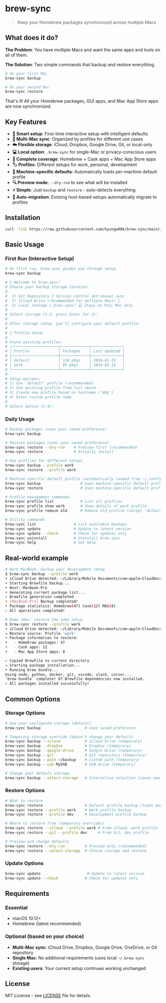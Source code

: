 # brew-sync

> Keep your Homebrew packages synchronized across multiple Macs

## What does it do?

**The Problem**: You have multiple Macs and want the same apps and tools on all of them.

**The Solution**: Two simple commands that backup and restore everything.

```bash
# On your first Mac
brew-sync backup

# On your second Mac  
brew-sync restore
```

That's it! All your Homebrew packages, GUI apps, and Mac App Store apps are now synchronized.

## Key Features

- **🚀 Smart setup**: First-time interactive setup with intelligent defaults
- **🔄 Multi-Mac sync**: Organized by profiles for different use cases
- **☁️ Flexible storage**: iCloud, Dropbox, Google Drive, Git, or local-only
- **💻 Local option**: `.brew-sync` for single-Mac or privacy-conscious users
- **📱 Complete coverage**: Homebrew + Cask apps + Mac App Store apps  
- **🏷️ Profiles**: Different setups for work, personal, development
- **🤖 Machine-specific defaults**: Automatically loads per-machine default profile
- **🔍 Preview mode**: `--dry-run` to see what will be installed
- **⚡ Simple**: Just `backup` and `restore` - auto-detects everything
- **🔄 Auto-migration**: Existing host-based setups automatically migrate to profiles

## Installation

```bash
curl -fsSL https://raw.githubusercontent.com/kyungw00k/brew-sync/main/install.sh | bash
```

## Basic Usage

### First Run (Interactive Setup)
```bash
# On first run, brew-sync guides you through setup
brew-sync backup

# 🍺 Welcome to brew-sync!
# Choose your backup storage location:
#
#  1) Git Repository 🔄 Version control and manual sync
#  2) iCloud Drive (recommended for multiple Macs) 📱 
#  3) Local storage (.brew-sync) 💻 Stays on this Mac only
#
# Select storage (1-3, press Enter for 2): 
#
# After storage setup, you'll configure your default profile:
#
# 🔧 Profile Setup
#
# Found existing profiles:
# ┌─────────────────────┬─────────────┬──────────────┐
# │ Profile             │ Packages    │ Last Updated │
# ├─────────────────────┼─────────────┼──────────────┤
# │ default             │ 120 pkgs    │ 2024-01-15   │
# │ work                │ 85 pkgs     │ 2024-01-10   │
# └─────────────────────┴─────────────┴──────────────┘
#
# Setup options:
# 1) Use 'default' profile (recommended)
# 2) Use existing profile from list above
# 3) Create new profile based on hostname ('mbp')
# 4) Enter custom profile name
#
# Select option (1-4): 
```

### Daily Usage
```bash
# Backup packages (uses your saved preference)
brew-sync backup

# Restore packages (uses your saved preference)
brew-sync restore --dry-run    # Preview first (recommended)
brew-sync restore              # Actually install

# Use profiles for different setups
brew-sync backup --profile work
brew-sync restore --profile work

# Machine-specific default profile (automatically loaded from ~/.config/brew-sync/default_profile)
brew-sync backup                  # Uses machine-specific default profile
brew-sync restore                 # Uses machine-specific default profile

# Profile management commands
brew-sync profile list            # List all profiles
brew-sync profile show work       # Show details of work profile
brew-sync profile remove old      # Remove old profile (except 'default')

# Utility commands
brew-sync list                 # List available backups
brew-sync update               # Update to latest version
brew-sync update --check       # Check for updates only
brew-sync uninstall            # Uninstall brew-sync
brew-sync help                 # Get help
```

## Real-world example

```bash
# Work MacBook: backup your development setup
$ brew-sync backup --profile work
• iCloud Drive detected: ~/Library/Mobile Documents/com~apple~CloudDocs/brew-backup
• Starting Brewfile backup...
• Host: MacBook-Pro
• Generating current package list...
✓ Brewfile generation completed
• [MacBook-Pro] Backup completed!
• Package statistics: Homebrew(47) Cask(12) MAS(8)
✓ All operations completed!

# Home iMac: restore the same setup  
$ brew-sync restore --profile work
• iCloud Drive detected: ~/Library/Mobile Documents/com~apple~CloudDocs/brew-backup
→ Restore source: Profile 'work'
• Package information to restore:
•   - Homebrew packages: 47
•   - Cask apps: 12
•   - Mac App Store apps: 8

✓ Copied Brewfile to current directory
→ Starting package installation...
• Running brew bundle...
Using node, python, docker, git, vscode, slack, cursor...
`brew bundle` complete! 67 Brewfile dependencies now installed.
✓ All packages installed successfully!
```

## Common Options

### Storage Options
```bash
# Use your configured storage (default)
brew-sync backup                    # Uses saved preference

# Temporary storage override (doesn't change your default)
brew-sync backup --icloud           # iCloud Drive (temporary)
brew-sync backup --dropbox          # Dropbox (temporary)
brew-sync backup --google-drive     # Google Drive (temporary)
brew-sync backup --git              # Git repository (temporary)
brew-sync backup --path ~/backup    # Custom path (temporary)
brew-sync backup --usb MyUSB        # USB drive (temporary)

# Change your default storage
brew-sync backup --select-storage   # Interactive selection (saves new default)
```

### Restore Options
```bash
# What to restore
brew-sync restore                   # Default profile backup (loads machine-specific default)
brew-sync restore --profile work    # Work profile backup
brew-sync restore --profile dev     # Development profile backup

# Where to restore from (temporary overrides)
brew-sync restore --icloud --profile work # From iCloud, work profile
brew-sync restore --git --profile dev     # From Git, dev profile

# Preview and change defaults
brew-sync restore --dry-run         # Preview only (recommended)
brew-sync restore --select-storage  # Choose storage and restore
```

### Update Options
```bash
brew-sync update                     # Update to latest version
brew-sync update --check            # Check for updates only
```

## Requirements

### Essential
- macOS 10.12+
- Homebrew (latest recommended)

### Optional (based on your choice)
- **Multi-Mac sync**: iCloud Drive, Dropbox, Google Drive, OneDrive, or Git repository
- **Single Mac**: No additional requirements (uses local `~/.brew-sync` storage)
- **Existing users**: Your current setup continues working unchanged

## License

MIT License - see [LICENSE](LICENSE) file for details.